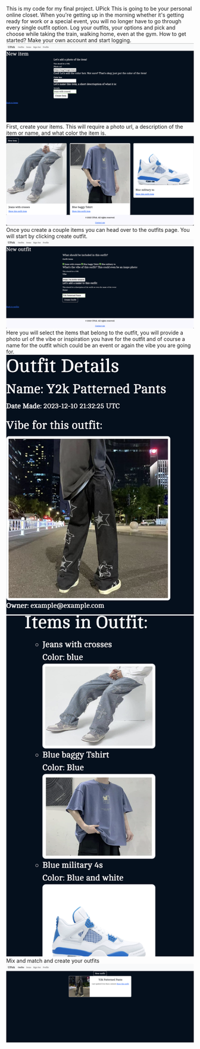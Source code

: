 This is my code for my final project. UPick
This is going to be your personal online closet. When you're getting up in the morning whether it's getting ready for work or a special event, you will no longer have to go through every single outfit option. Log your outfits, your options and pick and choose while taking the train, walking home, even at the gym. 
How to get started?
Make your own account and start logging.
![Create Item](app/views/shared/itemform.png)
First, create your items. This will require a photo url, a description of the item or name, and what color the item is.
![Items Index](app/views/shared/items.png)
Once you create a couple items you can head over to the outfits page. You will start by clicking create outfit.
![Create Outfit](app/views/shared/outfitform.png)
 Here you will select the items that belong to the outfit, you will provide a photo url of the vibe or inspiration you have for the outfit and of course a name for the outfit which could be an event or again the vibe you are going for. 
 ![Create Outfit](app/views/shared/outfitshow.png)
 ![Create Outfit](app/views/shared/outfitshow1.png)
 Mix and match and create your outfits
 ![Create Outfit](app/views/shared/outfitindex.png)
